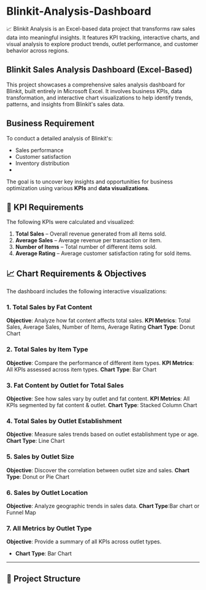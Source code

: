 # Blinkit-Analysis-Dashboard
📈 Blinkit Analysis is an Excel-based data project that transforms raw sales data into meaningful insights. It features KPI tracking, interactive charts, and visual analysis to explore product trends, outlet performance, and customer behavior across regions.

## Blinkit Sales Analysis Dashboard (Excel-Based)

This project showcases a comprehensive sales analysis dashboard for Blinkit, built entirely in Microsoft Excel.
It involves business KPIs, data transformation, and interactive chart visualizations to help identify trends, patterns,
and insights from Blinkit's sales data.

## Business Requirement

To conduct a detailed analysis of Blinkit's:
- Sales performance
- Customer satisfaction
- Inventory distribution
- 
The goal is to uncover key insights and opportunities for business optimization using various **KPIs** and **data visualizations**.

## 🎯 KPI Requirements

The following KPIs were calculated and visualized:

1. **Total Sales** – Overall revenue generated from all items sold.  
2. **Average Sales** – Average revenue per transaction or item.  
3. **Number of Items** – Total number of different items sold.  
4. **Average Rating** – Average customer satisfaction rating for sold items.


## 📈 Chart Requirements & Objectives

The dashboard includes the following interactive visualizations:

### 1. **Total Sales by Fat Content**
**Objective**: Analyze how fat content affects total sales.
**KPI Metrics**: Total Sales, Average Sales, Number of Items, Average Rating
**Chart Type**: Donut Chart

### 2. **Total Sales by Item Type**
**Objective**: Compare the performance of different item types.
**KPI Metrics**: All KPIs assessed across item types.
**Chart Type**: Bar Chart

### 3. **Fat Content by Outlet for Total Sales**
**Objective**: See how sales vary by outlet and fat content.
**KPI Metrics**: All KPIs segmented by fat content & outlet.
**Chart Type**: Stacked Column Chart

### 4. **Total Sales by Outlet Establishment**
**Objective**: Measure sales trends based on outlet establishment type or age.
**Chart Type**: Line Chart

### 5. **Sales by Outlet Size**
**Objective**: Discover the correlation between outlet size and sales.
**Chart Type**: Donut or Pie Chart

### 6. **Sales by Outlet Location**
**Objective**: Analyze geographic trends in sales data.
**Chart Type**:Bar chart or Funnel Map

### 7. **All Metrics by Outlet Type**
**Objective**: Provide a summary of all KPIs across outlet types.
- **Chart Type**: Bar Chart

---

## 📁 Project Structure



